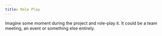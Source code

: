 ```yaml
---
title: Role Play
---
```

Imagine some moment during the project and role-play it. It could be a team meeting, an event or something else entirely.
